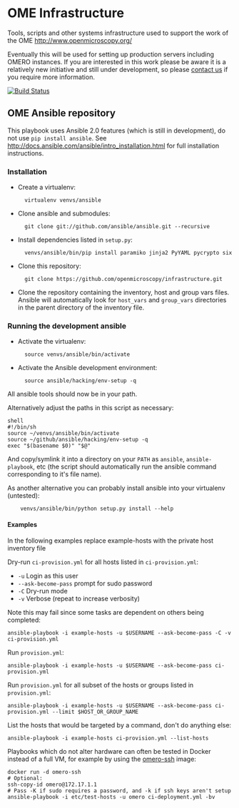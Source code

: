 # OME Infrastructure

Tools, scripts and other systems infrastructure used to support the work of the OME http://www.openmicroscopy.org/

Eventually this will be used for setting up production servers including OMERO instances.
If you are interested in this work please be aware it is a relatively new initiative and still under development, so please [contact us](http://www.openmicroscopy.org/site/community) if you require more information.


[![Build Status](https://travis-ci.org/openmicroscopy/infrastructure.png)](http://travis-ci.org/openmicroscopy/infrastructure)

## OME Ansible repository


This playbook uses Ansible 2.0 features (which is still in development), do not use `pip install ansible`.
See http://docs.ansible.com/ansible/intro_installation.html for full installation instructions.

### Installation

- Create a virtualenv:

        virtualenv venvs/ansible

- Clone ansible and submodules:

        git clone git://github.com/ansible/ansible.git --recursive

- Install dependencies listed in `setup.py`:

        venvs/ansible/bin/pip install paramiko jinja2 PyYAML pycrypto six

- Clone this repository:

        git clone https://github.com/openmicroscopy/infrastructure.git

-  Clone the repository containing the inventory, host and group vars files.
   Ansible will automatically look for `host_vars` and `group_vars` directories in the parent directory of the inventory file.


### Running the development ansible

- Activate the virtualenv:

        source venvs/ansible/bin/activate

- Activate the Ansible development environment:

        source ansible/hacking/env-setup -q

All ansible tools should now be in your path.

Alternatively adjust the paths in this script as necessary:

    shell
    #!/bin/sh
    source ~/venvs/ansible/bin/activate
    source ~/github/ansible/hacking/env-setup -q
    exec "$(basename $0)" "$@"


And copy/symlink it into a directory on your `PATH` as `ansible`, `ansible-playbook`, etc (the script should automatically run the ansible command corresponding to it's file name).

As another alternative you can probably install ansible into your virtualenv (untested):

        venvs/ansible/bin/python setup.py install --help

#### Examples

In the following examples replace example-hosts with the private host inventory file

Dry-run `ci-provision.yml` for all hosts listed in `ci-provision.yml`:
- `-u` Login as this user
- `--ask-become-pass` prompt for sudo password
- `-C` Dry-run mode
- `-v` Verbose (repeat to increase verbosity)

Note this may fail since some tasks are dependent on others being completed:

    ansible-playbook -i example-hosts -u $USERNAME --ask-become-pass -C -v ci-provision.yml

Run `provision.yml`:

    ansible-playbook -i example-hosts -u $USERNAME --ask-become-pass ci-provision.yml

Run `provision.yml` for all subset of the hosts or groups listed in `provision.yml`:

    ansible-playbook -i example-hosts -u $USERNAME --ask-become-pass ci-provision.yml --limit $HOST_OR_GROUP_NAME

List the hosts that would be targeted by a command, don't do anything else:

    ansible-playbook -i example-hosts ci-provision.yml --list-hosts


Playbooks which do not alter hardware can often be tested in Docker instead of a full VM, for example by using the [omero-ssh](https://github.com/manics/ome-docker/blob/omero-ssh/omero-ssh/Dockerfile) image:

    docker run -d omero-ssh
    # Optional:
    ssh-copy-id omero@172.17.1.1
    # Pass -K if sudo requires a password, and -k if ssh keys aren't setup
    ansible-playbook -i etc/test-hosts -u omero ci-deployment.yml -bv
